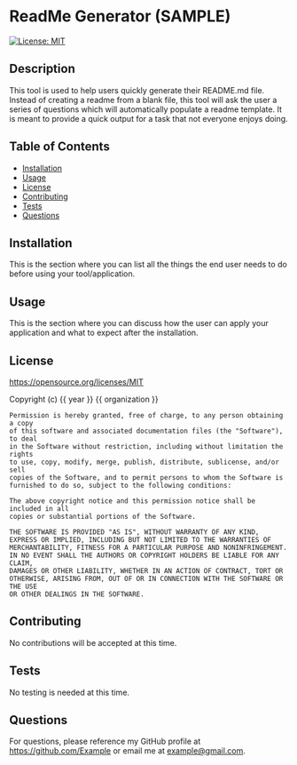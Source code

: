 # ReadMe Generator (SAMPLE) 
  
  [![License: MIT](https://img.shields.io/badge/License-MIT-yellow.svg)](https://opensource.org/licenses/MIT)
  
  ## Description
  This tool is used to help users quickly generate their README.md file. Instead of creating a readme from a blank file, this tool will ask the user a series of questions which will automatically populate a readme template. It is meant to provide a quick output for a task that not everyone enjoys doing. 

  ## Table of Contents 
  - [Installation](#installation)
  - [Usage](#usage)
  - [License](#license)
  - [Contributing](#contributing)
  - [Tests](#tests)
  - [Questions](#questions)

  ## Installation
  This is the section where you can list all the things the end user needs to do before using your tool/application.

  ## Usage
  This is the section where you can discuss how the user can apply your application and what to expect after the installation. 

  ## License
  https://opensource.org/licenses/MIT


  Copyright (c) {{ year }} {{ organization }}

    Permission is hereby granted, free of charge, to any person obtaining a copy
    of this software and associated documentation files (the "Software"), to deal
    in the Software without restriction, including without limitation the rights
    to use, copy, modify, merge, publish, distribute, sublicense, and/or sell
    copies of the Software, and to permit persons to whom the Software is
    furnished to do so, subject to the following conditions:
    
    The above copyright notice and this permission notice shall be included in all
    copies or substantial portions of the Software.
    
    THE SOFTWARE IS PROVIDED "AS IS", WITHOUT WARRANTY OF ANY KIND,
    EXPRESS OR IMPLIED, INCLUDING BUT NOT LIMITED TO THE WARRANTIES OF
    MERCHANTABILITY, FITNESS FOR A PARTICULAR PURPOSE AND NONINFRINGEMENT.
    IN NO EVENT SHALL THE AUTHORS OR COPYRIGHT HOLDERS BE LIABLE FOR ANY CLAIM,
    DAMAGES OR OTHER LIABILITY, WHETHER IN AN ACTION OF CONTRACT, TORT OR
    OTHERWISE, ARISING FROM, OUT OF OR IN CONNECTION WITH THE SOFTWARE OR THE USE
    OR OTHER DEALINGS IN THE SOFTWARE.



  ## Contributing
  No contributions will be accepted at this time. 

  ## Tests
  No testing is needed at this time. 

  ## Questions
  For questions, please reference my GitHub profile at https://github.com/Example or email me at example@gmail.com.
